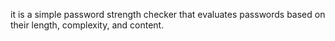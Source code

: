  it is a simple password strength checker that evaluates passwords based on their length, complexity, and content.
